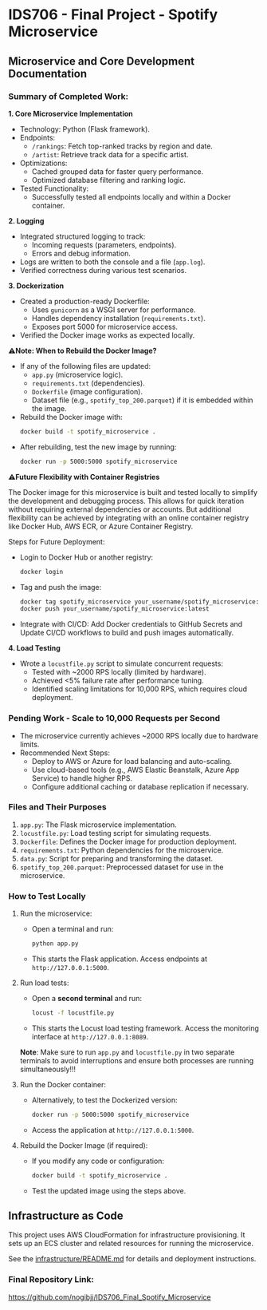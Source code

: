 # IDS706 - Final Project - Spotify Microservice

## Microservice and Core Development Documentation

### Summary of Completed Work:

**1. Core Microservice Implementation**
- Technology: Python (Flask framework).
- Endpoints:
  - `/rankings`: Fetch top-ranked tracks by region and date.
  - `/artist`: Retrieve track data for a specific artist.
- Optimizations:
  - Cached grouped data for faster query performance.
  - Optimized database filtering and ranking logic.
- Tested Functionality:
  - Successfully tested all endpoints locally and within a Docker container.

**2. Logging**
- Integrated structured logging to track:
  - Incoming requests (parameters, endpoints).
  - Errors and debug information.
- Logs are written to both the console and a file (`app.log`).
- Verified correctness during various test scenarios.

**3. Dockerization**
- Created a production-ready Dockerfile:
  - Uses `gunicorn` as a WSGI server for performance.
  - Handles dependency installation (`requirements.txt`).
  - Exposes port 5000 for microservice access.
- Verified the Docker image works as expected locally.

⚠️**Note: When to Rebuild the Docker Image?**
- If any of the following files are updated:
    - `app.py` (microservice logic).
    - `requirements.txt` (dependencies).
    - `Dockerfile` (image configuration).
    - Dataset file (e.g., `spotify_top_200.parquet`) if it is embedded within the image.
- Rebuild the Docker image with:
    ```bash
    docker build -t spotify_microservice .
    ```
- After rebuilding, test the new image by running:
    ```bash
    docker run -p 5000:5000 spotify_microservice
    ```

⚠️**Future Flexibility with Container Registries**

The Docker image for this microservice is built and tested locally to simplify the development and debugging process. This allows for quick iteration without requiring external dependencies or accounts. But additional flexibility can be achieved by integrating with an online container registry like Docker Hub, AWS ECR, or Azure Container Registry.

Steps for Future Deployment:
- Login to Docker Hub or another registry:
  ```bash
  docker login
  ```
- Tag and push the image:
  ```bash
  docker tag spotify_microservice your_username/spotify_microservice:latest
  docker push your_username/spotify_microservice:latest
  ```
- Integrate with CI/CD: Add Docker credentials to GitHub Secrets and Update CI/CD workflows to build and push images automatically.


**4. Load Testing**
- Wrote a `locustfile.py` script to simulate concurrent requests:
  - Tested with ~2000 RPS locally (limited by hardware).
  - Achieved <5% failure rate after performance tuning.
  - Identified scaling limitations for 10,000 RPS, which requires cloud deployment.

### Pending Work - Scale to 10,000 Requests per Second
- The microservice currently achieves ~2000 RPS locally due to hardware limits.
- Recommended Next Steps:
  - Deploy to AWS or Azure for load balancing and auto-scaling.
  - Use cloud-based tools (e.g., AWS Elastic Beanstalk, Azure App Service) to handle higher RPS.
  - Configure additional caching or database replication if necessary.

### Files and Their Purposes
1. `app.py`: The Flask microservice implementation.
2. `locustfile.py`: Load testing script for simulating requests.
3. `Dockerfile`: Defines the Docker image for production deployment.
4. `requirements.txt`: Python dependencies for the microservice.
5. `data.py`: Script for preparing and transforming the dataset.
6. `spotify_top_200.parquet`: Preprocessed dataset for use in the microservice.

### How to Test Locally
1. Run the microservice:
   - Open a terminal and run:
     ```bash
     python app.py
     ```
   - This starts the Flask application. Access endpoints at `http://127.0.0.1:5000`.

2. Run load tests:
   - Open a **second terminal** and run:
     ```bash
     locust -f locustfile.py
     ```
   - This starts the Locust load testing framework. Access the monitoring interface at `http://127.0.0.1:8089`.

   **Note**: Make sure to run `app.py` and `locustfile.py` in two separate terminals to avoid interruptions and ensure both processes are running simultaneously!!!

3. Run the Docker container:
   - Alternatively, to test the Dockerized version:
     ```bash
     docker run -p 5000:5000 spotify_microservice
     ```
   - Access the application at `http://127.0.0.1:5000`.

4. Rebuild the Docker Image (if required):
   - If you modify any code or configuration:
     ```bash
     docker build -t spotify_microservice .
     ```
   - Test the updated image using the steps above.

## Infrastructure as Code

This project uses AWS CloudFormation for infrastructure provisioning. It sets up an ECS cluster and related resources for running the microservice.

See the [infrastructure/README.md](infrastructure/README.md) for details and deployment instructions.


### Final Repository Link:
https://github.com/nogibjj/IDS706_Final_Spotify_Microservice